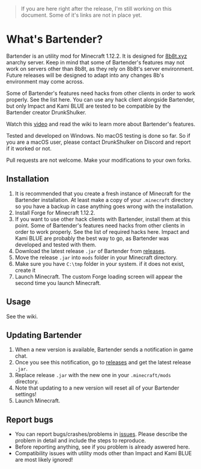 > If you are here right after the release, I'm still working on this document. Some of it's links are not in place yet.

# What's Bartender?
Bartender is an utility mod for Minecraft 1.12.2. It is designed for [8b8t.xyz](https://www.8b8t.xyz/) anarchy server. Keep in mind that some of Bartender's features may not work on servers other than 8b8t, as they rely on 8b8t's server environment. Future releases will be designed to adapt into any changes 8b's environment may come across.

Some of Bartender's features need hacks from other clients in order to work properly. See the list here. You can use any hack client alongside Bartender, but only Impact and Kami BLUE are tested to be compatible by the Bartender creator DrunkShulker.

Watch this [video](https://www.youtube.com/watch?v=X0bfymdt9vI) and read the wiki to learn more about Bartender's features.

Tested and developed on Windows. No macOS testing is done so far. So if you are a macOS user, please contact DrunkShulker on Discord and report if it worked or not.

Pull requests are not welcome. Make your modifications to your own forks.

## Installation
1. It is recommended that you create a fresh instance of Minecraft for the Bartender installation. At least make a copy of your `.minecraft` directory so you have a backup in case anything goes wrong with the installation.
2. Install Forge for Minecraft 1.12.2.
3. If you want to use other hack clients with Bartender, install them at this point. Some of Bartender's features need hacks from other clients in order to work properly. See the list of required hacks here. Impact and Kami BLUE are probably the best way to go, as Bartender was developed and tested with them.
4. Download the latest release `.jar` of Bartender from [releases](https://github.com/DrunkShulker/Bartender/releases).
5. Move the release `.jar` into `mods` folder in your Minecraft directory.
6. Make sure you have `C:\tmp` folder in your system. if it does not exist, create it
7. Launch Minecraft. The custom Forge loading screen will appear the second time you launch Minecraft.

## Usage
See the wiki.

## Updating Bartender
1. When a new version is available, Bartender sends a notification in game chat.
2. Once you see this notification, go to [releases](https://github.com/DrunkShulker/Bartender/releases) and get the latest release `.jar`.
3. Replace release `.jar` with the new one in your `.minecraft/mods` directory.
4. Note that updating to a new version will reset all of your Bartender settings!
5. Launch Minecraft.

## Report bugs
- You can report bugs/crashes/problems in [issues](https://github.com/DrunkShulker/Bartender/issues). Please describe the problem in detail and include the steps to reproduce.
- Before reporting anything, see if you problem is already aswered here.
- Compatibility issues with utility mods other than Impact and Kami BLUE are most likely ignored!
